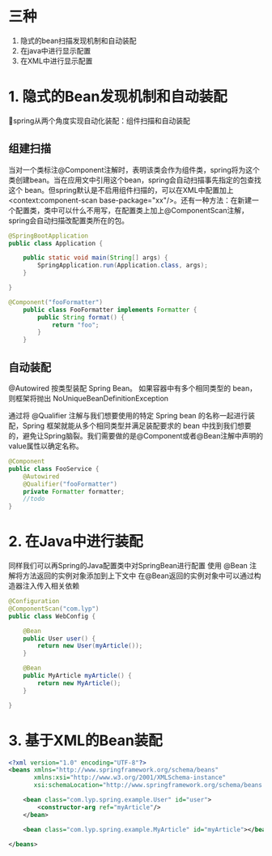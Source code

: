 # 三种
1. 隐式的bean扫描发现机制和自动装配
2. 在java中进行显示配置
3. 在XML中进行显示配置

# 1. 隐式的Bean发现机制和自动装配

spring从两个角度实现自动化装配：组件扫描和自动装配
## 组建扫描
当对一个类标注@Component注解时，表明该类会作为组件类，spring将为这个类创建bean。当在应用文中引用这个bean，spring会自动扫描事先指定的包查找这个 bean。但spring默认是不启用组件扫描的，可以在XML中配置加上<context:component-scan base-package="xx"/>。还有一种方法：在新建一个配置类，类中可以什么不用写，在配置类上加上@ComponentScan注解，spring会自动扫描改配置类所在的包。


```java
@SpringBootApplication
public class Application {

    public static void main(String[] args) {
        SpringApplication.run(Application.class, args);
    }

}
```

```java
@Component("fooFormatter")
    public class FooFormatter implements Formatter {
        public String format() {
            return "foo";
        }
    }
```

## 自动装配
@Autowired 按类型装配 Spring Bean。
如果容器中有多个相同类型的 bean，则框架将抛出 NoUniqueBeanDefinitionException

通过将 @Qualifier 注解与我们想要使用的特定 Spring bean 的名称一起进行装配，Spring 框架就能从多个相同类型并满足装配要求的 bean 中找到我们想要的，避免让Spring脑裂。我们需要做的是@Component或者@Bean注解中声明的value属性以确定名称。

```java
@Component
public class FooService {
    @Autowired
    @Qualifier("fooFormatter")
    private Formatter formatter;
    //todo 
}
```


# 2. 在Java中进行装配
同样我们可以再Spring的Java配置类中对SpringBean进行配置
使用 @Bean 注解将方法返回的实例对象添加到上下文中
在@Bean返回的实例对象中可以通过构造器注入传入相关依赖

```java
@Configuration
@ComponentScan("com.lyp")
public class WebConfig {

    @Bean
    public User user() {
        return new User(myArticle());
    }

    @Bean
    public MyArticle myArticle() {
        return new MyArticle();
    }

}
```

# 3. 基于XML的Bean装配

```xml
<?xml version="1.0" encoding="UTF-8"?>
<beans xmlns="http://www.springframework.org/schema/beans"
       xmlns:xsi="http://www.w3.org/2001/XMLSchema-instance"
       xsi:schemaLocation="http://www.springframework.org/schema/beans http://www.springframework.org/schema/beans/spring-beans-4.0.xsd">

    <bean class="com.lyp.spring.example.User" id="user">
        <constructor-arg ref="myArticle"/>
    </bean>

    <bean class="com.lyp.spring.example.MyArticle" id="myArticle"></bean>

</beans>
```